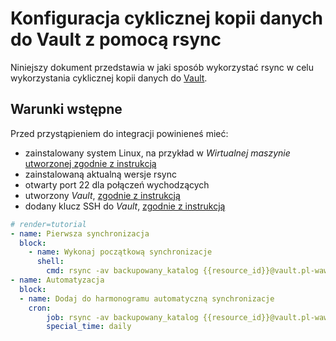# Konfiguracja cyklicznej kopii danych do Vault z pomocą rsync

Niniejszy dokument przedstawia w jaki sposób wykorzystać rsync w celu wykorzystania cyklicznej kopii danych do [Vault](/resource/storage/vault.md).

## Warunki wstępne

Przed przystąpieniem do integracji powinieneś mieć:

* zainstalowany system Linux, na przykład w *Wirtualnej maszynie* [utworzonej zgodnie z instrukcją](/guide/compute/virtual-machine/creating.md)
* zainstalowaną aktualną wersje rsync
* otwarty port 22 dla połączeń wychodzących
* utworzony *Vault*, [zgodnie z instrukcją](/guide/storage/vault/creating.md)
* dodany klucz SSH do *Vault*, [zgodnie z instrukcją](/guide/storage/vault/add-ssh-key.md)

```yaml
# render=tutorial
- name: Pierwsza synchronizacja
  block:
    - name: Wykonaj początkową synchronizacje
      shell:
        cmd: rsync -av backupowany_katalog {{resource_id}}@vault.pl-waw-1.hyperone.com:/
- name: Automatyzacja
  block:
  - name: Dodaj do harmonogramu automatyczną synchronizacje
    cron:
        job: rsync -av backupowany_katalog {{resource_id}}@vault.pl-waw-1.hyperone.com:/
        special_time: daily
```

